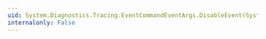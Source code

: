 ```yaml
---
uid: System.Diagnostics.Tracing.EventCommandEventArgs.DisableEvent(System.Int32)
internalonly: False
---
```

